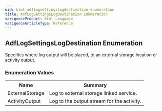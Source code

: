 ```yaml
---
uid: biml-adflogsettingslogdestination-enumeration
title: AdfLogSettingsLogDestination Enumeration
varigenceProduct: Biml Language
varigenceArticleType: Reference
---
```


## AdfLogSettingsLogDestination Enumeration<div class="LanguageSummary"><div class ="SummaryItem">Specifies where log output will be placed, to an external storage location or activity output.</div></div><div class="EnumValueGroup">### Enumeration Values<table id="EnumValue" class="MemberList"><tbody><tr><th class="MemberNameColumnHeader">Name</th><th class="MemberSummaryColumnHeader">Summary</th></tr><tr class="cd0"><td class="MemberName">ExternalStorage</td><td class="MemberSummary"><div class ="SummaryItem">Log to external storage linked service.</div></td></tr><tr class="cd1"><td class="MemberName">ActivityOutput</td><td class="MemberSummary"><div class ="SummaryItem">Log to the output stream for the activity.</div></td></tr></tbody></table></div>